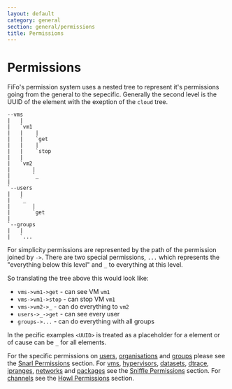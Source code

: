 ```yaml
---
layout: default
category: general
section: general/permissions
title: Permissions
---
```

# Permissions

FiFo's permission system uses a nested tree to represent it's permissions going from the general to the sepecific. Generally the second level is the UUID of the element with the exeption of the `cloud` tree.

```
--vms
|   |
|   `vm1
|   |    |
|   |    `get
|   |    |
|   |    `stop
|   |
|   `vm2
|       |
|       `_
|
`--users
|   |
|   `_
|       |
|       `get
|
`--groups
|   |
|   `...
```

For simplicity permissions are represented by the path of the permission joined by `->`. There are two special permissions, `...` which represents the "everything below this level" and `_` to everything at this level.

So translating the tree above this would look like:

- `vms->vm1->get` - can see VM `vm1`
- `vms->vm1->stop` - can stop VM `vm1`
- `vms->vm2->_` - can do everything to `vm2`
- `users->_->get` - can see every user
- `groups->...` - can do everything with all groups

In the pecific examples `<UUID>` is treated as a placeholder for a element or of cause can be `_` for all elements.

For the specific permissions on [users](/snarl/permissions.html#users), [organisations](/snarl/permissions.html#organisations) and [groups](/snarl/permissions.html#groups) please see the [Snarl Permissions]() section. For [vms](/sniffle/permissions.html#vms), [hypervisors](/sniffle/permissions.html#hypervisors), [datasets](/sniffle/permissions.html#datasets), [dtrace](/sniffle/permissions.html#dtrace), [ipranges](/sniffle/permissions.html#ipranges), [networks](/sniffle/permissions.html#networks) and [packages](/sniffle/permissions.html#packages) see the [Sniffle Permissions](/sniffle/permissions.html) section. For [channels](/howl/permissions.html#channels) see the [Howl Permissions](/howl/permissions.html) section.
